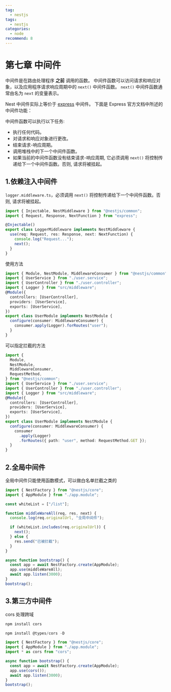 ```yaml
---
tag:
  - nestjs
tags:
  - nestjs
categories:
  - node
recommend: 8
---
```


# 第七章 中间件

中间件是在路由处理程序 **之前** 调用的函数。 中间件函数可以访问请求和响应对象，以及应用程序请求响应周期中的 `next()` 中间件函数。 `next()` 中间件函数通常由名为 `next` 的变量表示。

Nest 中间件实际上等价于 [express](http://expressjs.com/en/guide/using-middleware.html) 中间件。 下面是 Express 官方文档中所述的中间件功能：

中间件函数可以执行以下任务:

- 执行任何代码。
- 对请求和响应对象进行更改。
- 结束请求-响应周期。
- 调用堆栈中的下一个中间件函数。
- 如果当前的中间件函数没有结束请求-响应周期, 它必须调用 `next()` 将控制传递给下一个中间件函数。否则, 请求将被挂起。

## 1.依赖注入中间件

`logger.middleware.ts`，必须调用 `next()` 将控制传递给下一个中间件函数。否则, 请求将被挂起。

```typescript
import { Injectable, NestMiddleware } from "@nestjs/common";
import { Request, Response, NextFunction } from "express";

@Injectable()
export class LoggerMiddleware implements NestMiddleware {
  use(req: Request, res: Response, next: NextFunction) {
    console.log("Request...");
    next();
  }
}
```

使用方法

```ts
import { Module, NestModule, MiddlewareConsumer } from "@nestjs/common";
import { UserService } from "./user.service";
import { UserController } from "./user.controller";
import { Logger } from "src/middleware";
@Module({
  controllers: [UserController],
  providers: [UserService],
  exports: [UserService],
})
export class UserModule implements NestModule {
  configure(consumer: MiddlewareConsumer) {
    consumer.apply(Logger).forRoutes("user");
  }
}
```

可以指定拦截的方法

```ts
import {
  Module,
  NestModule,
  MiddlewareConsumer,
  RequestMethod,
} from "@nestjs/common";
import { UserService } from "./user.service";
import { UserController } from "./user.controller";
import { Logger } from "src/middleware";
@Module({
  controllers: [UserController],
  providers: [UserService],
  exports: [UserService],
})
export class UserModule implements NestModule {
  configure(consumer: MiddlewareConsumer) {
    consumer
      .apply(Logger)
      .forRoutes({ path: "user", method: RequestMethod.GET });
  }
}
```

## 2.全局中间件

全局中间件只能使用函数模式，可以做白名单拦截之类的

```ts
import { NestFactory } from "@nestjs/core";
import { AppModule } from "./app.module";

const whiteList = ["/list"];

function middleWareAll(req, res, next) {
  console.log(req.originalUrl, "全局中间件");

  if (whiteList.includes(req.originalUrl)) {
    next();
  } else {
    res.send("已被拦截");
  }
}

async function bootstrap() {
  const app = await NestFactory.create(AppModule);
  app.use(middleWareAll);
  await app.listen(3000);
}
bootstrap();
```

## 3.第三方中间件

cors 处理跨域

```ts
npm install cors

npm install @types/cors -D
```

```ts
import { NestFactory } from "@nestjs/core";
import { AppModule } from "./app.module";
import * as cors from "cors";

async function bootstrap() {
  const app = await NestFactory.create(AppModule);
  app.use(cors());
  await app.listen(3000);
}
bootstrap();
```
